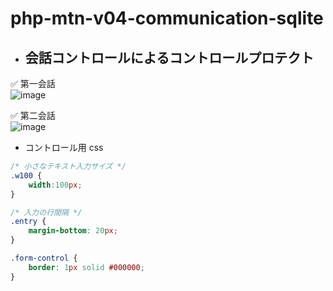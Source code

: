 # php-mtn-v04-communication-sqlite

- ## 会話コントロールによるコントロールプロテクト

✅ 第一会話\
![image](https://github.com/winofsql/php-mtn-v04-communication-sqlite/assets/1501327/8b96a9fd-dd76-4902-a9c4-45d60e32b01f)

✅ 第二会話\
![image](https://github.com/winofsql/php-mtn-v04-communication-sqlite/assets/1501327/0f2d5f8f-584e-4c27-8539-deb3bbe1310a)

- コントロール用 css
```css
/* 小さなテキスト入力サイズ */
.w100 {
    width:100px;
}

/* 入力の行間隔 */
.entry {
    margin-bottom: 20px;
}

.form-control {
    border: 1px solid #000000;
}
``` 
